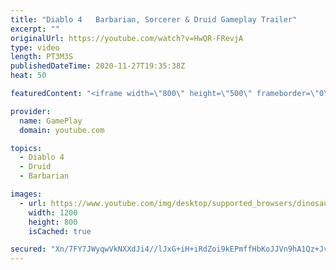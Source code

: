 ```yaml
---
title: "Diablo 4   Barbarian, Sorcerer & Druid Gameplay Trailer"
excerpt: ""
originalUrl: https://youtube.com/watch?v=HwQR-FRevjA
type: video
length: PT3M3S
publishedDateTime: 2020-11-27T19:35:38Z
heat: 50

featuredContent: "<iframe width=\"800\" height=\"500\" frameborder=\"0\" src=\"https://www.youtube.com/embed/HwQR-FRevjA\" allow=\"accelerometer; autoplay; encrypted-media; gyroscope; picture-in-picture\" allowfullscreen></iframe>"

provider:
  name: GamePlay
  domain: youtube.com

topics:
  - Diablo 4
  - Druid
  - Barbarian

images:
  - url: https://www.youtube.com/img/desktop/supported_browsers/dinosaur.png
    width: 1200
    height: 800
    isCached: true

secured: "Xn/7FY7JWyqwVkNXXdJi4//lJxG+iH+iRdZoi9kEPmffHbKoJJVn9hA1Qz+JvFFF8OSc2OPD4rStX9qbcqCEp0rj6aYOhEro24QCYlPErS6OAq0HLp6yJUBoWjIciTDJWZYjFUfG2kuBxbDQ+Nq8jUu4Zn+tc0bUQOaqmf5Y5QZeRtetvXwgRVKCDXm+N99r2HCdWe2q/7S/dG7So/3yTY5nbzt1Hk9yqstgPMVGJT+VYvN1XtFM31XlU6NHfBkdQEdgAUkB4c1QC3pQR5GR3qRoa4qOhPQYrikzmkhGTFCjF36T4mIN29v2Gidb27tmAbCQFmvV5KkjoxBv6IlA2gk203kxRA7PwrBDxJWpn2SMMxy/pijn1M33bgi4ekcC/ZghmuvTcpth9NAb0esKvRR1Y2LgbwWlhqBSSPJE0Bw=;BiUlcPZ5VmQH0K4vLjPmQw=="
---
```



